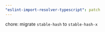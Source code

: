 ```yaml
---
"eslint-import-resolver-typescript": patch
---
```


chore: migrate `stable-hash` to `stable-hash-x`
